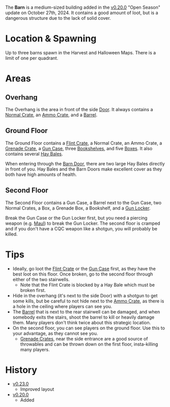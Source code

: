 <Mode />

The **Barn** is a medium-sized building added in the [v0.20.0](https://github.com/HasangerGames/suroi/releases/tag/v0.20.0) "Open Season" update on October 27th, 2024. It contains a good amount of loot, but is a dangerous structure due to the lack of solid cover.

# Location & Spawning

Up to three barns spawn in the Harvest and Halloween Maps. There is a limit of one per quadrant.
# Areas

## Overhang

The Overhang is the area in front of the side [Door](/obstacles/door). It always contains a [Normal Crate](/obstacles/crates), an [Ammo Crate](/obstacles/ammo_crate), and a [Barrel](/obstacles/barrels).

## Ground Floor

The Ground Floor contains a [Flint Crate](/obstacles/crates), a Normal Crate, an Ammo Crate, a [Grenade Crate](/obstacles/crates), a [Gun Case](/obstacles/gun_case), three [Bookshelves](/obstacles/bookshelf), and five [Boxes](/obstacles/box). It also contains several [Hay Bales](/obstacles/hay_bale).

When entering through the [Barn Door](/obstacles/barn_door), there are two large Hay Bales directly in front of you. Hay Bales and the Barn Doors make excellent cover as they both have high amounts of health. 

## Second Floor

The Second Floor contains a Gun Case, a Barrel next to the Gun Case, two Normal Crates, a Box, a Grenade Box, a Bookshelf, and a [Gun Locker](obstacles/gun_locker).

Break the Gun Case or the Gun Locker first, but you need a piercing weapon (e.g. [Maul](/weapons/melee/maul)) to break the Gun Locker. The second floor is cramped and if you don't have a CQC weapon like a shotgun, you will probably be killed.

# Tips

- Ideally, go loot the [Flint Crate](/obstacles/flint_crate) or the [Gun Case](obstacles/gun_case) first, as they have the best loot on this floor. Once broken, go to the second floor through either of the two stairwells. 
    - Note that the Flint Crate is blocked by a Hay Bale which must be broken first.
- Hide in the overhang (it's next to the side Door) with a shotgun to get some kills, but be careful to not hide next to the [Ammo Crate](/obstacles/ammo_crate), as there is a hole in the ceiling where players can see you.
- The [Barrel](/obstacles/barrel) that is next to the rear stairwell can be damaged, and when somebody exits the stairs, shoot the barrel to kill or heavily damage them. Many players don't think twice about this strategic location. 
- On the second floor, you can see players on the ground floor. Use this to your advantage, as they cannot see you.
    - [Grenade Crates](/obstacles/grenade_crate), near the side entrance are a good source of throwables and can be thrown down on the first floor, insta-killing many players.

# History

- [v0.23.0](https://github.com/HasangerGames/suroi/releases/tag/v0.23.0)
    - Improved layout
- [v0.20.0](https://github.com/HasangerGames/suroi/releases/tag/v0.20.0)
    - Added


